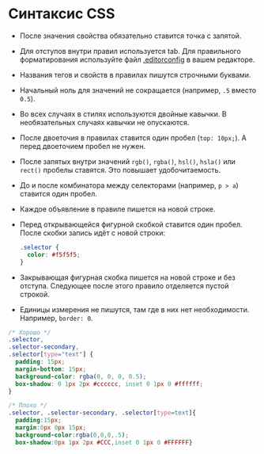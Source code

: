 # Синтаксис CSS

* После значения свойства обязательно ставится точка с запятой.
* Для отступов внутри правил используется tab. Для правильного форматирования используйте файл [.editorconfig](https://github.com/htmlacademy/codeguide/blob/master/.editorconfig) в вашем редакторе.
* Названия тегов и свойств в правилах пишутся строчными буквами.
* Начальный ноль для значений не сокращается \(например, `.5` вместо `0.5`\).
* Во всех случаях в стилях используются двойные кавычки. В необязательных случаях кавычки не опускаются.
* После двоеточия в правилах ставится один пробел \(`top: 10px;`\). А перед двоеточием пробел не нужен.
* После запятых внутри значений `rgb()`, `rgba()`, `hsl()`, `hsla()` или `rect()` пробелы ставятся. Это повышает удобочитаемость.
* До и после комбинатора между селекторами \(например, `p > a`\) ставится один пробел.
* Каждое объявление в правиле пишется на новой строке.
* Перед открывающейся фигурной скобкой ставится один пробел. После скобки запись идёт с новой строки:

  ```css
  .selector {
    color: #f5f5f5;
  }
  ```

* Закрывающая фигурная скобка пишется на новой строке и без отступа. Следующее после этого правило отделяется пустой строкой.
* Единицы измерения не пишутся, там где в них нет необходимости. Например, `border: 0`.

```css
/* Хорошо */
.selector,
.selector-secondary,
.selector[type="text"] {
  padding: 15px;
  margin-bottom: 15px;
  background-color: rgba(0, 0, 0, 0.5);
  box-shadow: 0 1px 2px #cccccc, inset 0 1px 0 #ffffff;
}

/* Плохо */
.selector, .selector-secondary, .selector[type=text]{
  padding:15px;
  margin:0px 0px 15px;
  background-color:rgba(0,0,0,.5);
  box-shadow:0px 1px 2px #CCC,inset 0 1px 0 #FFFFFF}
```

